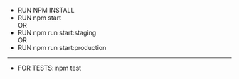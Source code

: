 
* RUN NPM INSTALL
* RUN npm start <br/>
OR
* RUN npm run start:staging <br/>
OR
* RUN npm run start:production

--------------

* FOR TESTS: npm test